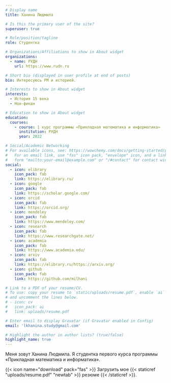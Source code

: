 ```yaml
---
# Display name
title: Ханина Людмила

# Is this the primary user of the site?
superuser: true

# Role/position/tagline
role: Студентка

# Organizations/Affiliations to show in About widget
organizations:
  - name: РУДН
    url: https://www.rudn.ru

# Short bio (displayed in user profile at end of posts)
bio: Интересуюсь PM и историей.

# Interests to show in About widget
interests:
  - История 15 века
  - Нон-фикшн

# Education to show in About widget
education:
  courses:
    - course: 1 курс программы «Прикладная математика и информатика»
      institution: РУДН
      year: 2022

# Social/Academic Networking
# For available icons, see: https://wowchemy.com/docs/getting-started/page-builder/#icons
#   For an email link, use "fas" icon pack, "envelope" icon, and a link in the
#   form "mailto:your-email@example.com" or "/#contact" for contact widget.
social:
  - icon: elibrary
    icon_pack: fab
    link: https://elibrary.ru/
  - icon: google
    icon_pack: fab
    link: https://scholar.google.com/
  - icon: orcid
    icon_pack: fab
    link: https://orcid.org/
  - icon: mendeley
    icon_pack: fab
    link: https://www.mendeley.com/
  - icon: research
    icon_pack: fab
    link: https://www.researchgate.net/
  - icon: academia
    icon_pack: fab
    link: https://www.academia.edu/
  - icon: arxiv
    icon_pack: fab
    link: https://elibrary.ru/https://arxiv.org/
  - icon: github
    icon_pack: fab
    link: https://github.com/milhani

# Link to a PDF of your resume/CV.
# To use: copy your resume to `static/uploads/resume.pdf`, enable `ai` icons in `params.toml`,
# and uncomment the lines below.
# - icon: cv
#   icon_pack: ai
#   link: uploads/resume.pdf

# Enter email to display Gravatar (if Gravatar enabled in Config)
email: 'lkhanina.study@gmail.com'

# Highlight the author in author lists? (true/false)
highlight_name: true
---
```


Меня зовут Ханина Людмила. Я студентка первого курса программы «Прикладная математика и информатика».

{{< icon name="download" pack="fas" >}} Загрузить мое {{< staticref "uploads/resume.pdf" "newtab" >}} резюме {{< /staticref >}}.
